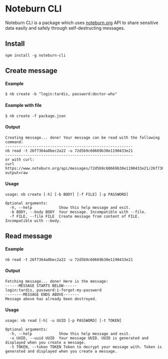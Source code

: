 # Noteburn CLI

Noteburn CLI is a package which uses [noteburn.org](https://www.noteburn.org/) API
to share sensitive data easily and safely through self-destructing messages.

## Install

```shell
npm install -g noteburn-cli
``` 

## Create message

#### Example
```shell
$ nb create -b "login:tardis, password:doctor-who"
```

#### Example with file
```shell
$ nb create -f package.json
```

#### Output
```shell
Creating message... done! Your message can be read with the following command:
---------------------------------------------------------
nb read -t 26f7364a0bec2a22 -u 72d5b9c60669b30e1190433e21
---------------------------------------------------------
or with curl:
curl https://www.noteburn.org/api/messages/72d5b9c60669b30e1190433e21/26f7364a0bec2a22?output=raw
```

#### Usage
```shell
usage: nb create [-h] [-b BODY] [-f FILE] [-p PASSWORD]

Optional arguments:
  -h, --help            Show this help message and exit.
  -b BODY, --body BODY  Your message. Incompatible with --file.
  -f FILE, --file FILE  Create message from content of FILE. Incompatible with --body.
```

## Read message

#### Example
```shell
nb read -t 26f7364a0bec2a22 -u 72d5b9c60669b30e1190433e21
```
#### Output
```shell
Fetching message... done! Here is the message:
------MESSAGE STARTS BELOW------
login:tardis, password:i-forgot-my-password
--------MESSAGE ENDS ABOVE-------
Message above has already been destroyed.
```

#### Usage
```shell
usage: nb read [-h] -u UUID [-p PASSWORD] [-t TOKEN]

Optional arguments:
  -h, --help            Show this help message and exit.
  -u UUID, --uuid UUID  Your message UUID. UUID is generated and displayed when you create a message.
  -t TOKEN, --token TOKEN Token to decrypt your message with. Token is generated and displayed when you create a message.
```

